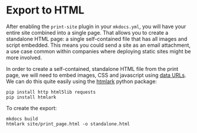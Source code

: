 # Export to HTML

After enabling the `print-site` plugin in your `mkdocs.yml`, you will have your entire site combined into a single page. That allows you to create a standalone HTML page: a single self-contained file that has all images and script embedded. This means you could send a site as an email attachment, a use case common within companies where deploying static sites might be more involved.

In order to create a self-contained, standalone HTML file from the print page, we will need to embed images, CSS and javascript using [data URLs](https://developer.mozilla.org/en-US/docs/Web/HTTP/Basics_of_HTTP/Data_URIs). We can do this quite easily using the [htmlark](https://github.com/BitLooter/htmlark) python package:


```shell
pip install http html5lib requests
pip install htmlark
```

To create the export:

```shell
mkdocs build
htmlark site/print_page.html -o standalone.html
```
